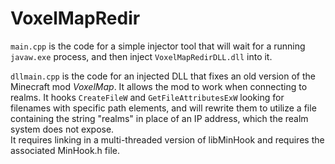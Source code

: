 # VoxelMapRedir

`main.cpp` is the code for a simple injector tool that will wait for a running `javaw.exe` process, and then inject `VoxelMapRedirDLL.dll` into it.

`dllmain.cpp` is the code for an injected DLL that fixes an old version of the Minecraft mod *VoxelMap*. It allows the mod to work when connecting to realms. It hooks `CreateFileW` and `GetFileAttributesExW` looking for filenames with specific path elements, and will rewrite them to utilize a file containing the string "realms" in place of an IP address, which the realm system does not expose.  
It requires linking in a multi-threaded version of libMinHook and requires the associated MinHook.h file.


